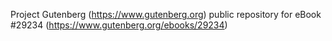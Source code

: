 Project Gutenberg (https://www.gutenberg.org) public repository for eBook #29234 (https://www.gutenberg.org/ebooks/29234)
